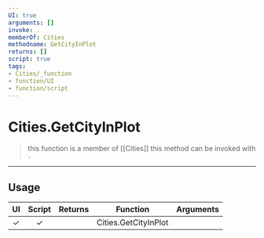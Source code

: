 ```yaml
---
UI: true
arguments: []
invoke: .
memberOf: Cities
methodname: GetCityInPlot
returns: []
script: true
tags:
- Cities/_function
- function/UI
- function/script
---
```

# Cities.GetCityInPlot
> this function is a member of [[Cities]]
> this method can be invoked with `.`
-----
## Usage
|  UI | Script | Returns | Function | Arguments |
|:---:|:------:|-------:|:--------:|:---------|
|✓|✓||Cities.GetCityInPlot||
